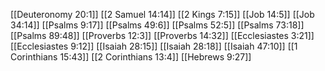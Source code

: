 [[Deuteronomy 20:1]]
[[2 Samuel 14:14]]
[[2 Kings 7:15]]
[[Job 14:5]]
[[Job 34:14]]
[[Psalms 9:17]]
[[Psalms 49:6]]
[[Psalms 52:5]]
[[Psalms 73:18]]
[[Psalms 89:48]]
[[Proverbs 12:3]]
[[Proverbs 14:32]]
[[Ecclesiastes 3:21]]
[[Ecclesiastes 9:12]]
[[Isaiah 28:15]]
[[Isaiah 28:18]]
[[Isaiah 47:10]]
[[1 Corinthians 15:43]]
[[2 Corinthians 13:4]]
[[Hebrews 9:27]]
